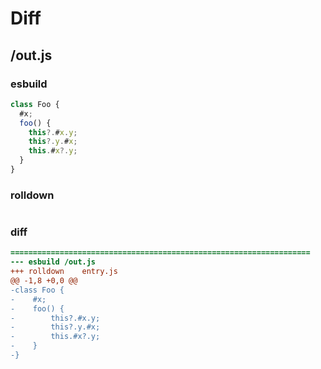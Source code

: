 # Diff
## /out.js
### esbuild
```js
class Foo {
  #x;
  foo() {
    this?.#x.y;
    this?.y.#x;
    this.#x?.y;
  }
}
```
### rolldown
```js


```
### diff
```diff
===================================================================
--- esbuild	/out.js
+++ rolldown	entry.js
@@ -1,8 +0,0 @@
-class Foo {
-    #x;
-    foo() {
-        this?.#x.y;
-        this?.y.#x;
-        this.#x?.y;
-    }
-}

```